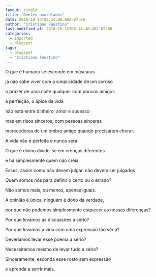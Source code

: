 ```yaml
---
layout: single
title: "Dentes amarelados"
date: 2010-10-15T08:14:00.002-07:00
author: "Cristiano Faustino"
last_modified_at: 2010-10-15T08:14:40.492-07:00
categories:
  - imported
  - blogspot
tags:
  - blogspot
  - "Cristiano Faustino"
---
```


O que é humano se esconde em máscaras

já não sabe viver com a simplicidade de um sorriso

o prazer de uma noite qualquer com poucos amigos

a perfeição, o ápice da vida

não está entre dinheiro, amor e sucesso

mas em risos sinceros, com pessoas sinceras

merecedoras de um ombro amigo quando precisarem chorar.

A vida não é perfeita e nunca será.



O que é divino divide-se em crenças diferentes

e há simplesmente quem não creia.

Esses, assim como não devem julgar, não devem ser julgados

Quem somos nós para definir o certo ou o errado?

Não somos mais, ou menos, apenas iguais.

A opinião é única, ninguém é dono da verdade,

por que não podemos simplesmente esquecer as nossas diferenças?



Por que levamos as discussões a sério?

Por que levamos a vida com uma expressão tão séria?

Deveríamos levar esse poema a sério?

Necessitamos mesmo de levar tudo a sério?

Sinceramente, esconda esse rosto sem expressão

e aprenda a sorrir mais.